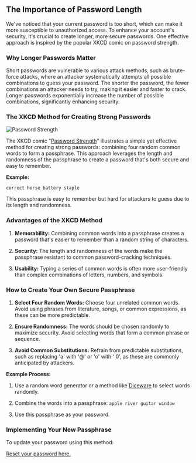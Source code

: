 ## The Importance of Password Length

We've noticed that your current password is too short, which can make it more susceptible to unauthorized access. To
enhance your account's security, it's crucial to create longer, more secure passwords. One effective approach is
inspired by the popular XKCD comic on password strength.

### Why Longer Passwords Matter

Short passwords are vulnerable to various attack methods, such as brute-force attacks, where an attacker systematically
attempts all possible combinations to guess your password. The shorter the password, the fewer combinations an attacker
needs to try, making it easier and faster to crack. Longer passwords exponentially increase the number of possible
combinations, significantly enhancing security.

### The XKCD Method for Creating Strong Passwords

![Password Strength](https://imgs.xkcd.com/comics/password_strength.png)

The XKCD comic "[Password Strength](https://xkcd.com/936/)" illustrates a simple yet effective method for creating
strong passwords: combining four random common words to form a passphrase. This approach leverages the length and
randomness of the passphrase to create a password that's both secure and easy to remember.

**Example:**

```
correct horse battery staple
```

This passphrase is easy to remember but hard for attackers to guess due to its length and randomness.

### Advantages of the XKCD Method

1. **Memorability:** Combining common words into a passphrase creates a password that's easier to remember than a random
   string of characters.

2. **Security:** The length and randomness of the words make the passphrase resistant to common password-cracking
   techniques.

3. **Usability:** Typing a series of common words is often more user-friendly than complex combinations of letters,
   numbers, and symbols.

### How to Create Your Own Secure Passphrase

1. **Select Four Random Words:** Choose four unrelated common words. Avoid using phrases from literature, songs, or
   common expressions, as these can be more predictable.

2. **Ensure Randomness:** The words should be chosen randomly to maximize security. Avoid selecting words that form a
   common phrase or sequence.

3. **Avoid Common Substitutions:** Refrain from predictable substitutions, such as replacing 'a' with '@' or 'o' with '
   0', as these are commonly anticipated by attackers.

**Example Process:**

1. Use a random word generator or a method like [Diceware](https://en.wikipedia.org/wiki/Diceware) to select words
   randomly.

2. Combine the words into a passphrase: `apple river guitar window`

3. Use this passphrase as your password.

### Implementing Your New Passphrase

To update your password using this method:

[Reset your password here.](/resources/account/credentials/)
